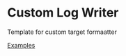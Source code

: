 # Custom Log Writer

Template for custom target formaatter

[Examples](../../docs/examples/README.md)